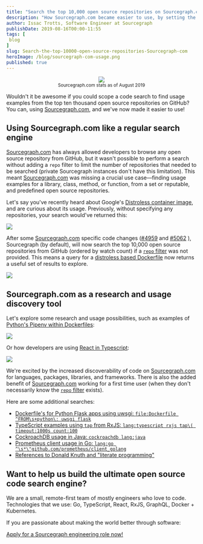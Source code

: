 ```yaml
---
title: "Search the top 10,000 open source repositories on Sourcegraph.com"
description: "How Sourcegraph.com became easier to use, by setting the default search scope to the top ten thousand open source repositories on GitHub."
author: Issac Trotts, Software Engineer at Sourcegraph
publishDate: 2019-08-16T00:00-11:55
tags: [
 blog
]
slug: Search-the-top-10000-open-source-repositories-Sourcegraph-com
heroImage: /blog/sourcegraph-com-usage.png
published: true
---
```


<p style="text-align: center">
 <img src="/blog/sourcegraph-com-usage.png" />
 <br/><small>Sourcegraph.com stats as of August 2019</small>
</p>

Wouldn't it be awesome if you could scope a code search to find usage examples from the top ten thousand open source repositories on GitHub? You can, using [Sourcegraph.com](https://sourcegraph.com), and we've now made it easier to use!

## Using Sourcegraph.com like a regular search engine

[Sourcegraph.com](https://sourcegraph.com) has always allowed developers to browse any open source repository from GitHub, but it wasn't possible to perform a search without adding a `repo` filter to limit the number of repositories that needed to be searched (private Sourcegraph instances don't have this limitation). This meant [Sourcegraph.com](https://sourcegraph.com) was missing a crucial use case—finding usage examples for a library, class, method, or function, from a set or reputable, and predefined open source repositories.

Let's say you've recently heard about Google's [Distroless container image](https://github.com/GoogleContainerTools/distroless), and are curious about its usage. Previously, without specifying any repositories, your search would've returned this:

![](/blog/too-many-matching-repos.png)

After some [Sourcegraph.com](https://sourcegraph.com) specific code changes ([#4959](https://github.com/sourcegraph/sourcegraph/pull/4959/files) and [#5062](https://github.com/sourcegraph/sourcegraph/pull/5062/files)
), Sourcegraph (by default), will now search the top 10,000 open source repositories from GitHub (ordered by watch count) if a [`repo` filter](https://docs.sourcegraph.com/user/search/queries) was not provided. This means a query for a [distroless based Dockerfile](https://sourcegraph.com/search?q=file:Dockerfile+FROM+gcr.io/distroless) now returns a useful set of results to explore.

![](/blog/distroless-image-results.png)

## Sourcegraph.com as a research and usage discovery tool

Let's explore some research and usage possibilities, such as examples of [Python's Pipenv within Dockerfiles](https://sourcegraph.com/search?q=pipenv+f:Dockerfile):

![](/blog/pipenv-search.png)

Or how developers are using [React in Typescript](https://sourcegraph.com/search?q=react%5C.+lang:typescript):

![](/blog/react-typescript-search.png)

We're excited by the increased discoverability of code on [Sourcegraph.com](https://sourcegraph.com) for languages, packages, libraries, and frameworks. There is also the added benefit of [Sourcegraph.com](https://sourcegraph.com) working for a first time user (when they don't necessarily know the [`repo` filter](https://docs.sourcegraph.com/user/search/queries) exists).

Here are some additional searches:

 - [Dockerfile's for Python Flask apps using uwsgi: `file:Dockerfile ^FROM\s+python\: uwsgi flask`](https://sourcegraph.com/search?q=file:Dockerfile+%5EFROM%5Cs%2Bpython%5C:+uwsgi+flask+timeout:1000s+count:100)
 - [TypeScript examples using `tap` from RxJS: `lang:typescript rxjs tap\( timeout:1000s count:100`](https://sourcegraph.com/search?q=lang:typescript+rxjs+tap%5C%28+timeout:1000s+count:100)
 - [CockroachDB usage in Java: `cockroachdb lang:java`](https://sourcegraph.com/search?q=cockroachdb+lang:java)
 - [Prometheus client usage in Go: `lang:go ^\s*\"github.com/prometheus/client_golang`](https://sourcegraph.com/search?q=lang:go+%5E%5Cs*%5C"github.com/prometheus/client_golang)
 - [References to Donald Knuth and "literate programming"](https://sourcegraph.com/search?q=knuth%5Cs*donald%7Cdonald%5Cs*knuth%7Cliterate%5Cs*programming+timeout:1000s+count:100)

## Want to help us build the ultimate open source code search engine?

We are a small, remote-first team of mostly engineers who love to code. Technologies that we use: Go, TypeScript, React, RxJS, GraphQL, Docker + Kubernetes.

If you are passionate about making the world better through software:

<a href="https://github.com/sourcegraph/careers/" class="btn btn-primary mt-4">Apply for a Sourcegraph engineering role now!</a>
